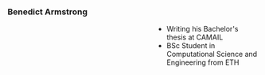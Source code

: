 <head>
  <style>
    /* default / laptop */
    ul.flex-indent {
      margin-left: 10rem;
      padding-left: 10rem;
    }

    /* phones & small tablets */
    @media (max-width: 600px) {
      ul.flex-indent {
        margin-left: 1rem;
        padding-left: 1rem;
      }
    }
  </style>
</head>


### Benedict Armstrong
<ul class="flex-indent">
<li>Writing his Bachelor's thesis at CAMAIL</li>
<li>BSc Student in Computational Science and Engineering from ETH</li>
